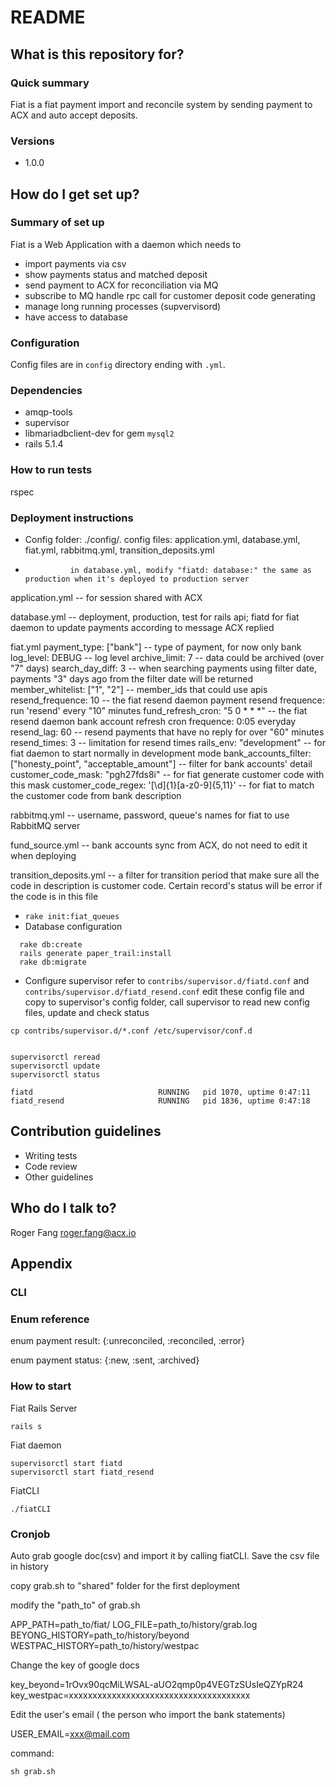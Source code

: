 # README

## What is this repository for? ###

### Quick summary

Fiat is a fiat payment import and reconcile system by sending payment to ACX and auto accept deposits.

### Versions

 * 1.0.0 

## How do I get set up? ###

### Summary of set up
  
Fiat is a Web Application with a daemon which needs to 

  * import payments via csv
  * show payments status and matched deposit
  * send payment to ACX for reconciliation via MQ
  * subscribe to MQ handle rpc call for customer deposit code generating
  * manage long running processes (supvervisord)
  * have access to database

### Configuration

Config files are in `config` directory ending with `.yml`.

### Dependencies

  * amqp-tools
  * supervisor
  * libmariadbclient-dev for gem `mysql2`
  * rails 5.1.4

### How to run tests

rspec

### Deployment instructions


  * Config folder: ./config/. config files: application.yml, database.yml, fiat.yml, rabbitmq.yml, transition_deposits.yml
  *               in database.yml, modify "fiatd: database:" the same as production when it's deployed to production server

application.yml -- for session shared with ACX

database.yml    -- deployment, production, test for rails api; fiatd for fiat daemon to update payments according to message ACX replied

fiat.yml
  payment_type: ["bank"]            -- type of payment, for now only bank
  log_level: DEBUG                  -- log level
  archive_limit: 7                  -- data could be archived (over "7" days)
  search_day_diff: 3                -- when searching payments using filter date, payments "3" days ago from the filter date will be returned
  member_whitelist: ["1", "2"]      -- member_ids that could use apis
  resend_frequence: 10              -- the fiat resend daemon payment resend frequence: run 'resend' every "10" minutes
  fund_refresh_cron: "5 0 * * *"    -- the fiat resend daemon bank account refresh cron frequence: 0:05 everyday
  resend_lag: 60                    -- resend payments that have no reply for over "60" minutes
  resend_times: 3                   -- limitation for resend times
  rails_env: "development"          -- for fiat daemon to start normally in development mode
  bank_accounts_filter: ["honesty_point", "acceptable_amount"]  -- filter for bank accounts' detail
  customer_code_mask: "pgh27fds8i"  -- for fiat generate customer code with this mask
  customer_code_regex: '[\d]{1}[a-z0-9]{5,11}'  -- for fiat to match the customer code from bank description

rabbitmq.yml    -- username, password, queue's names for fiat to use RabbitMQ server

fund_source.yml -- bank accounts sync from ACX, do not need to edit it when deploying

transition_deposits.yml -- a filter for transition period that make sure all the code in description is customer code. Certain record's status will be error if the code is in this file


  * `rake init:fiat_queues`
  * Database configuration

```
  rake db:create 
  rails generate paper_trail:install
  rake db:migrate

```



  * Configure supervisor refer to `contribs/supervisor.d/fiatd.conf` and `contribs/supervisor.d/fiatd_resend.conf`
  edit these config file and copy to supervisor's config folder, call supervisor to read new config files, update and check status
```
cp contribs/supervisor.d/*.conf /etc/supervisor/conf.d


supervisorctl reread
supervisorctl update
supervisorctl status

fiatd                            RUNNING   pid 1070, uptime 0:47:11
fiatd_resend                     RUNNING   pid 1836, uptime 0:47:18
```

## Contribution guidelines ###

* Writing tests
* Code review
* Other guidelines

## Who do I talk to? ###

Roger Fang <roger.fang@acx.io>

## Appendix

### CLI


### Enum reference

  enum payment result: {:unreconciled, :reconciled, :error}

  enum payment status: {:new, :sent, :archived}

### How to start

Fiat Rails Server

 `rails s`

Fiat daemon

```
supervisorctl start fiatd
supervisorctl start fiatd_resend
```

FiatCLI

 `./fiatCLI`

### Cronjob

Auto grab google doc(csv) and import it by calling fiatCLI. Save the csv file in history

copy grab.sh to "shared" folder for the first deployment

modify the "path_to" of grab.sh

APP_PATH=path_to/fiat/
LOG_FILE=path_to/history/grab.log
BEYONG_HISTORY=path_to/history/beyond
WESTPAC_HISTORY=path_to/history/westpac

Change the key of google docs

key_beyond=1rOvx90qcMiLWSAL-aUO2qmp0p4VEGTzSUsIeQZYpR24
key_westpac=xxxxxxxxxxxxxxxxxxxxxxxxxxxxxxxxxxxxxx

Edit the user's email ( the person who import the bank statements)

USER_EMAIL=xxx@mail.com

command:
```
sh grab.sh
```